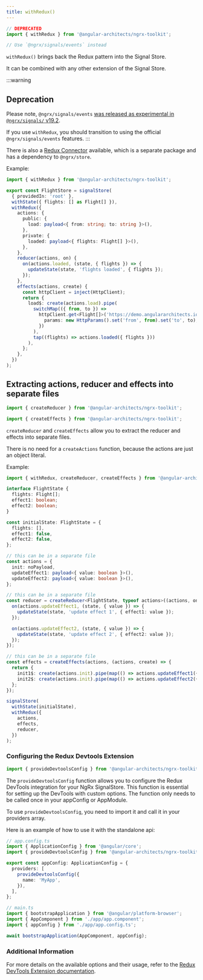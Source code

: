 ```yaml
---
title: withRedux()
---
```


```typescript
// DEPRECATED
import { withRedux } from '@angular-architects/ngrx-toolkit';

// Use `@ngrx/signals/events` instead
```

`withRedux()` brings back the Redux pattern into the Signal Store.

It can be combined with any other extension of the Signal Store.

:::warning
## Deprecation

Please note, `@ngrx/signals/events` [was released as experimental in `@ngrx/signals/` v19.2](https://dev.to/ngrx/announcing-events-plugin-for-ngrx-signalstore-a-modern-take-on-flux-architecture-4dhn).

If you use `withRedux`, you should transition to using the official `@ngrx/signals/events` features.
:::

There is also a [Redux Connector](./create-redux-state) available, which is a separate package and has a dependency to `@ngrx/store`.

Example:

```typescript
import { withRedux } from '@angular-architects/ngrx-toolkit';

export const FlightStore = signalStore(
  { providedIn: 'root' },
  withState({ flights: [] as Flight[] }),
  withRedux({
    actions: {
      public: {
        load: payload<{ from: string; to: string }>(),
      },
      private: {
        loaded: payload<{ flights: Flight[] }>(),
      },
    },
    reducer(actions, on) {
      on(actions.loaded, (state, { flights }) => {
        updateState(state, 'flights loaded', { flights });
      });
    },
    effects(actions, create) {
      const httpClient = inject(HttpClient);
      return {
        load$: create(actions.load).pipe(
          switchMap(({ from, to }) =>
            httpClient.get<Flight[]>('https://demo.angulararchitects.io/api/flight', {
              params: new HttpParams().set('from', from).set('to', to),
            })
          ),
          tap((flights) => actions.loaded({ flights }))
        ),
      };
    },
  })
);
```

## Extracting actions, reducer and effects into separate files

```typescript
import { createReducer } from '@angular-architects/ngrx-toolkit';
```

```typescript
import { createEffects } from '@angular-architects/ngrx-toolkit';
```

`createReducer` and `createEffects` allow you to extract the reducer and effects into separate files.

There is no need for a `createActions` function, because the actions are just an object literal.

Example:

```typescript
import { withRedux, createReducer, createEffects } from '@angular-architects/ngrx-toolkit';

interface FlightState {
  flights: Flight[];
  effect1: boolean;
  effect2: boolean;
}

const initialState: FlightState = {
  flights: [],
  effect1: false,
  effect2: false,
};

// this can be in a separate file
const actions = {
  init: noPayload,
  updateEffect1: payload<{ value: boolean }>(),
  updateEffect2: payload<{ value: boolean }>(),
};

// this can be in a separate file
const reducer = createReducer<FlightState, typeof actions>((actions, on) => {
  on(actions.updateEffect1, (state, { value }) => {
    updateState(state, 'update effect 1', { effect1: value });
  });

  on(actions.updateEffect2, (state, { value }) => {
    updateState(state, 'update effect 2', { effect2: value });
  });
});

// this can be in a separate file
const effects = createEffects(actions, (actions, create) => {
  return {
    init1$: create(actions.init).pipe(map(() => actions.updateEffect1({ value: true }))),
    init2$: create(actions.init).pipe(map(() => actions.updateEffect2({ value: true }))),
  };
});

signalStore(
  withState(initialState),
  withRedux({
    actions,
    effects,
    reducer,
  })
);
```

### Configuring the Redux Devtools Extension

```typescript
import { provideDevtoolsConfig } from '@angular-architects/ngrx-toolkit';
```

The `provideDevtoolsConfig` function allows you to configure the Redux DevTools integration for your NgRx SignalStore. This function is essential for setting up the DevTools with custom options. The function only needs to be called once in your appConfig or AppModule.

To use `provideDevtoolsConfig`, you need to import it and call it in your providers array.

Here is an example of how to use it with the standalone api:

```typescript
// app.config.ts
import { ApplicationConfig } from '@angular/core';
import { provideDevtoolsConfig } from '@angular-architects/ngrx-toolkit';

export const appConfig: ApplicationConfig = {
  providers: [
    provideDevtoolsConfig({
      name: 'MyApp',
    }),
  ],
};

// main.ts
import { bootstrapApplication } from '@angular/platform-browser';
import { AppComponent } from './app/app.component';
import { appConfig } from './app/app.config.ts';

await bootstrapApplication(AppComponent, appConfig);
```

### Additional Information

For more details on the available options and their usage, refer to the [Redux DevTools Extension documentation](https://github.com/reduxjs/redux-devtools).
